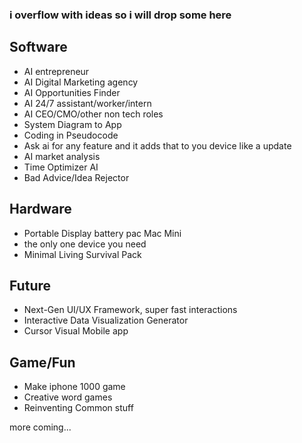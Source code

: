 ### i overflow with ideas so i will drop some here
## Software
*   AI entrepreneur
*   AI Digital Marketing agency
*   AI Opportunities Finder
*   AI 24/7 assistant/worker/intern
*   AI CEO/CMO/other non tech roles
*   System Diagram to App
*   Coding in Pseudocode
*   Ask ai for any feature and it adds that to you device like a update
*   AI market analysis
*   Time Optimizer AI
*   Bad Advice/Idea Rejector
  
## Hardware
- Portable Display battery pac Mac Mini
- the only one device you need
- Minimal Living Survival Pack

## Future
*   Next-Gen UI/UX Framework, super fast interactions
*   Interactive Data Visualization Generator
*   Cursor Visual Mobile app

## Game/Fun
-   Make iphone 1000 game
-   Creative word games
-   Reinventing Common stuff

more coming...
